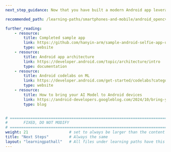 ```yaml
---
next_step_guidance: Now that you have built a modern Android app leveraging MediaPipe solutions and Jetpack libraries, you are ready to dive deeper into on-device AI topics.

recommended_path: /learning-paths/smartphones-and-mobile/android_opencv_camera/

further_reading:
    - resource:
        title: Completed sample app
        link: https://github.com/hanyin-arm/sample-android-selfie-app-using-mediapipe-multimodality
        type: website
    - resource:
        title: Android app architecture
        link: https://developer.android.com/topic/architecture/intro
        type: documentation
    - resource:
        title: Android codelabs on ML
        link: https://developer.android.com/get-started/codelabs?category=androidml
        type: website
    - resource:
        title: How to bring your AI Model to Android devices
        link: https://android-developers.googleblog.com/2024/10/bring-your-ai-model-to-android-devices.html
        type: blog


# ================================================================================
#       FIXED, DO NOT MODIFY
# ================================================================================
weight: 21                  # set to always be larger than the content in this path, and one more than 'review'
title: "Next Steps"         # Always the same
layout: "learningpathall"   # All files under learning paths have this same wrapper
---
```

